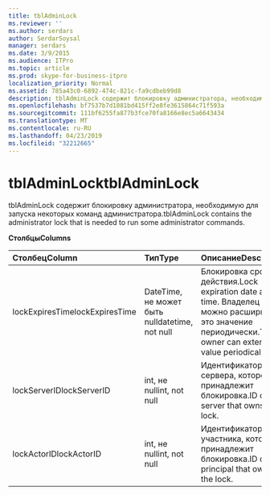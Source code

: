 ```yaml
---
title: tblAdminLock
ms.reviewer: ''
ms.author: serdars
author: SerdarSoysal
manager: serdars
ms.date: 3/9/2015
ms.audience: ITPro
ms.topic: article
ms.prod: skype-for-business-itpro
localization_priority: Normal
ms.assetid: 785a43c0-6892-474c-821c-fa9cdbeb99d8
description: tblAdminLock содержит блокировку администратора, необходимую для запуска некоторых команд администратора.
ms.openlocfilehash: bf7537b7d1081bd415ff2e8fe3615864c71f593a
ms.sourcegitcommit: 111bf6255fa877b3fce70fa8166e8ec5a6643434
ms.translationtype: MT
ms.contentlocale: ru-RU
ms.lasthandoff: 04/23/2019
ms.locfileid: "32212665"
---
```

# <a name="tbladminlock"></a><span data-ttu-id="bbf1e-103">tblAdminLock</span><span class="sxs-lookup"><span data-stu-id="bbf1e-103">tblAdminLock</span></span>
 
<span data-ttu-id="bbf1e-104">tblAdminLock содержит блокировку администратора, необходимую для запуска некоторых команд администратора.</span><span class="sxs-lookup"><span data-stu-id="bbf1e-104">tblAdminLock contains the administrator lock that is needed to run some administrator commands.</span></span>
  
<span data-ttu-id="bbf1e-105">**Столбцы**</span><span class="sxs-lookup"><span data-stu-id="bbf1e-105">**Columns**</span></span>

|<span data-ttu-id="bbf1e-106">**Столбец**</span><span class="sxs-lookup"><span data-stu-id="bbf1e-106">**Column**</span></span>|<span data-ttu-id="bbf1e-107">**Тип**</span><span class="sxs-lookup"><span data-stu-id="bbf1e-107">**Type**</span></span>|<span data-ttu-id="bbf1e-108">**Описание**</span><span class="sxs-lookup"><span data-stu-id="bbf1e-108">**Description**</span></span>|
|:-----|:-----|:-----|
|<span data-ttu-id="bbf1e-109">lockExpiresTime</span><span class="sxs-lookup"><span data-stu-id="bbf1e-109">lockExpiresTime</span></span>  <br/> |<span data-ttu-id="bbf1e-110">DateTime, не может быть null</span><span class="sxs-lookup"><span data-stu-id="bbf1e-110">datetime, not null</span></span>  <br/> |<span data-ttu-id="bbf1e-111">Блокировка срока действия.</span><span class="sxs-lookup"><span data-stu-id="bbf1e-111">Lock expiration date and time.</span></span> <span data-ttu-id="bbf1e-112">Владелец можно расширить это значение периодически.</span><span class="sxs-lookup"><span data-stu-id="bbf1e-112">The owner can extend this value periodically.</span></span>  <br/> |
|<span data-ttu-id="bbf1e-113">lockServerID</span><span class="sxs-lookup"><span data-stu-id="bbf1e-113">lockServerID</span></span>  <br/> |<span data-ttu-id="bbf1e-114">int, не null</span><span class="sxs-lookup"><span data-stu-id="bbf1e-114">int, not null</span></span>  <br/> |<span data-ttu-id="bbf1e-115">Идентификатор сервера, которому принадлежит блокировка.</span><span class="sxs-lookup"><span data-stu-id="bbf1e-115">ID of the server that owns the lock.</span></span>  <br/> |
|<span data-ttu-id="bbf1e-116">lockActorID</span><span class="sxs-lookup"><span data-stu-id="bbf1e-116">lockActorID</span></span>  <br/> |<span data-ttu-id="bbf1e-117">int, не null</span><span class="sxs-lookup"><span data-stu-id="bbf1e-117">int, not null</span></span>  <br/> |<span data-ttu-id="bbf1e-118">Идентификатор участника, которому принадлежит блокировка.</span><span class="sxs-lookup"><span data-stu-id="bbf1e-118">ID of the principal that owns the lock.</span></span>  <br/> |
   

